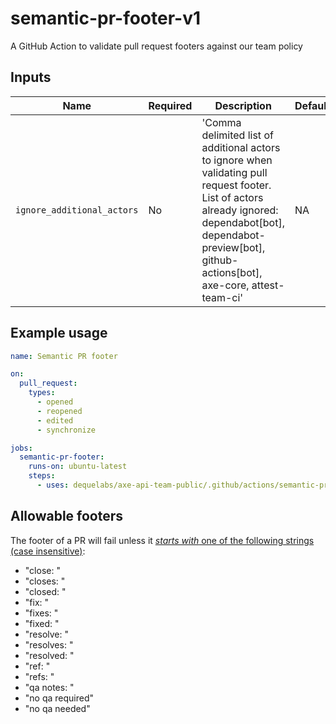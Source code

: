 # semantic-pr-footer-v1

A GitHub Action to validate pull request footers against our team policy

## Inputs

| Name                       | Required | Description                                                                                                                                                                                                        | Default |
| -------------------------- | -------- | ------------------------------------------------------------------------------------------------------------------------------------------------------------------------------------------------------------------ | ------- |
| `ignore_additional_actors` | No       | 'Comma delimited list of additional actors to ignore when validating pull request footer. List of actors already ignored: dependabot[bot], dependabot-preview[bot], github-actions[bot], axe-core, attest-team-ci' | NA      |

## Example usage

```yaml
name: Semantic PR footer

on:
  pull_request:
    types:
      - opened
      - reopened
      - edited
      - synchronize

jobs:
  semantic-pr-footer:
    runs-on: ubuntu-latest
    steps:
      - uses: dequelabs/axe-api-team-public/.github/actions/semantic-pr-footer-v1@main
```

## Allowable footers

The footer of a PR will fail unless it [_starts with_ one of the following strings (case insensitive)](https://github.com/dequelabs/axe-api-team-public/blob/main/.github/actions/semantic-pr-footer-v1/src/isValidFooter.ts#L1):

- "close: "
- "closes: "
- "closed: "
- "fix: "
- "fixes: "
- "fixed: "
- "resolve: "
- "resolves: "
- "resolved: "
- "ref: "
- "refs: "
- "qa notes: "
- "no qa required"
- "no qa needed"
